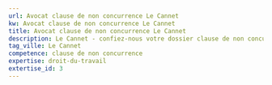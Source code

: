 ```yaml
---
url: Avocat clause de non concurrence Le Cannet
kw: Avocat clause de non concurrence Le Cannet
title: Avocat clause de non concurrence Le Cannet
description: Le Cannet - confiez-nous votre dossier clause de non concurrence
tag_ville: Le Cannet
competence: clause de non concurrence
expertise: droit-du-travail
extertise_id: 3
---
```

